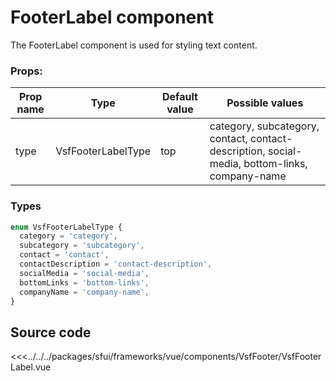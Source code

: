 # FooterLabel component

The FooterLabel component is used for styling text content.

###  Props:
| Prop name | Type      | Default value | Possible values                                                                   |
|-----------|-----------| ------------- |-----------------------------------------------------------------------------------|
| type      | VsfFooterLabelType    |     top        | category, subcategory, contact, contact-description, social-media, bottom-links, company-name |                                        |
### Types

```ts
enum VsfFooterLabelType {
  category = 'category',
  subcategory = 'subcategory',
  contact = 'contact',
  contactDescription = 'contact-description',
  socialMedia = 'social-media',
  bottomLinks = 'bottom-links',
  companyName = 'company-name',
}
```

## Source code
<<<../../../packages/sfui/frameworks/vue/components/VsfFooter/VsfFooterLabel.vue
